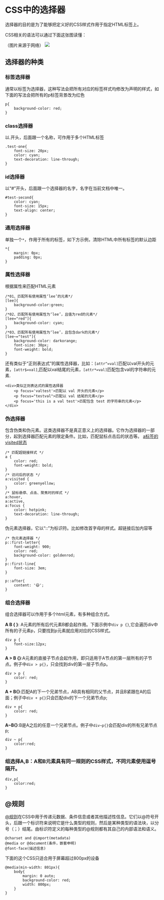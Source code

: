 # CSS中的选择器

选择器的目的是为了能够把定义好的CSS样式作用于指定HTML标签上。

CSS相关的语法可以通过下面这张图读懂：

（图片来源于网络）
![](./images/day7-01.jpg)

## 选择器的种类

### **标签选择器**
通常以标签为选择器，这种写法会把所有对应的标签样式均修改为声明的样式，如下面的写法会把所有的p标签背景改为红色

    p{
        background-color: red;
    }
    
### **class选择器**
以.开头，后面跟一个名称，可作用于多个HTML标签

    .test-one{
        font-size: 20px;
        color: cyan;
        text-decoration: line-through;
    }

### **id选择器**
以“#”开头，后面跟一个选择器的名字，名字在当前文档中唯一。

    #test-second{
        color: cyan;
        font-size: 15px;
        text-align: center;
    }
 ### **通用选择器**
 单独一个`*`，作用于所有的标签，如下方示例，清除HTML中所有标签的默认边距

    *{
        margin: 0px;
        padding: 0px;
    }
### **属性选择器**
根据属性来匹配HTML元素

    /*01、匹配所有使用属性‘lee’的元素*/
    [lee]{
        background-color:green;
    }
    /*02、匹配所有使用属性为‘lee’，且值为red的元素*/
    [lee="red"]{
        background-color: cyan;
    }
    /*03、匹配所有使用属性为‘lee’，且包含dark的元素*/
    [lee~="test"]{
        background-color: darkorange;
        font-size: 30px;
        font-weight: bold;
    }
还有类似于“正则表达式”的属性选择器，比如：`[attr^=val]`匹配以val开头的元素，`[attr$=val]`,匹配以val结尾的元素，`[attr*=val]`匹配包含val的字符串的元素.  

    <div>类似正则表达式的属性选择器
        <p focus='valtest'>匹配以 val 开头的元素</p>
        <p focus="testval">匹配以 val 结尾的元素</p>
        <p focus='this is a val test'>匹配包含 test 的字符串的元素</p>
    </div>

### **伪选择器**
包含伪类和伪元素。这类选择器不是真正意义上的选择器。它作为选择器的一部分，起到选择器匹配元素的限定条件。比如，匹配鼠标点击后的状态等。
[a标签的visited状态](https://developer.mozilla.org/zh-CN/docs/Web/CSS/:visited)


    /* 匹配超链接样式 */
    a {
        color: red;
        font-weight: bold;
    }
    /* 访问后的状态 */
    a:visited {
        color: greenyellow;
    }
    /* 鼠标悬停、点击、聚焦时的样式 */
    a:hover,
    a:active,
    a:focus {
        color: hotpink;
        text-decoration: line-through;
    }

伪元素选择器，它以“::”为标识符。比如修改首字母的样式。超链接后加内容等

    /* 伪元素选择器 */
    p::first-letter{
        font-weight: 900;
        color: red;
        background-color: goldenrod;
    }
    p::first-line{
        font-size: 3em;
    }

    p::after{
        content: '😄';
    }

### **组合选择器**
组合选择器可以作用于多个html元素，有多种组合方式。

**A B { }**: A元素的所有后代元素B都会起作用。下面示例中`div p {}`,它会遍历div中所有的子元素p，只要找到p元素就应用对应的CSS样式。

    div p {
        font-size:12px;
    }
**A > B {}**:A元素的直接子节点会起作用，即只适用于A节点的第一层所有的子节点。例子中`div > p{}`，只会找到div的第一层子节点p。

    div > p {
        color: red;
    }
**A + B{}**:匹配A的下一个兄弟节点，AB具有相同的父节点，并且B紧跟在A的后面；例子中`div + p{}`只会匹配div的下一个兄弟节点p;

    div + p{
        color: red;
    }
**A~B{}**:B是A之后的任意一个兄弟节点。例子中`div~p{}`会匹配div的所有兄弟节点p;
 
    div ~ p{
        color:red;
    }
### **组选择A,B**：A和B元素具有同一规则的CSS样式，不同元素使用逗号隔开。

    div,p{
        color:red;
    }

## **@规则**
[@规则](https://developer.mozilla.org/zh-CN/docs/Web/CSS/At-rule)在CSS中用于传递元数据、条件信息或者其他描述性信息。它们以@符号开头，后跟一个标识符来说明它是什么类型的规则，然后是某种类型的语法块，以分号（；）结尾。由标识符定义的每种类型的@规则都有其自己的内部语法和语义。

    @charset and @import(metadata)
    @media or @document(条件，嵌套申明)
    @font-face(描述信息)

下面的这个CSS只适合用于屏幕超过800px的设备

    @media(min-width: 801px){
        body{
            margin: 0 auto;
            background-color: red;
            width: 800px;
        }
    }

